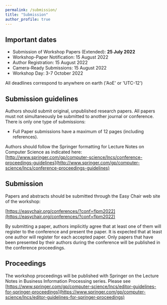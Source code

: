 ```yaml
---
permalink: /submission/
title: "Submission"
author_profile: true
---
```


## Important dates

* Submission of Workshop Papers (Extended): **25 July 2022**
* Workshop-Paper Notification: 15 August 2022
* Author Registration: 15 August 2022
* Camera-Ready Submissions: 15 August 2022
* Workshop Day: 3-7 October 2022

All deadlines correspond to anywhere on earth ('AoE' or 'UTC-12')

## Submission guidelines
Authors should submit original, unpublished research papers. All papers must not simultaneously be submitted to another journal or conference. There is only one type of submissions:

* Full Paper submissions have a maximum of 12 pages (including references).

Authors should follow the Springer formatting for Lecture Notes on Computer Science as indicated here:
[http://www.springer.com/gp/computer-science/lncs/conference-proceedings-guidelines](http://www.springer.com/gp/computer-science/lncs/conference-proceedings-guidelines)

## Submission
Papers and abstracts should be submitted through the Easy Chair web site of the workshop:

[https://easychair.org/conferences/?conf=flpm2022](https://easychair.org/conferences/?conf=flpm2022)


By submitting a paper, authors implicitly agree that at least one of them will register to the conference and present the paper. It is expected that at least one author will register for each accepted paper. Only papers that have been presented by their authors during the conference will be published in the conference proceedings.

## Proceedings
The workshop proceedings will be published with Springer on the Lecture Notes in Business Information Processing series. Please see [https://www.springer.com/gp/computer-science/lncs/editor-guidelines-for-springer-proceedings](https://www.springer.com/gp/computer-science/lncs/editor-guidelines-for-springer-proceedings)
